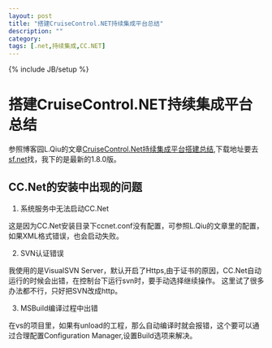 ```yaml
---
layout: post
title: "搭建CruiseControl.NET持续集成平台总结"
description: ""
category: 
tags: [.net,持续集成,CC.NET]
---
```

{% include JB/setup %}

# 搭建CruiseControl.NET持续集成平台总结

参照博客园L.Qiu的文章[CruiseControl.Net持续集成平台搭建总结](http://www.cnblogs.com/qiuliang/archive/2011/05/04/2036557.html),下载地址要去[sf.net](http://sf.net)找，我下的是最新的1.8.0版。

## CC.Net的安装中出现的问题
1. 系统服务中无法启动CC.Net

这是因为CC.Net安装目录下ccnet.conf没有配置，可参照L.Qiu的文章里的配置，如果XML格式错误，也会启动失败。

2. SVN认证错误

我使用的是VisualSVN Server，默认开启了Https,由于证书的原因，CC.Net自动运行的时候会出错，在控制台下运行svn时，要手动选择继续操作。 这里试了很多办法都不行，只好把SVN改成http。

3. MSBuild编译过程中出错

在vs的项目里，如果有unload的工程，那么自动编译时就会报错，这个要可以通过合理配置Configuration Manager,设置Build选项来解决。